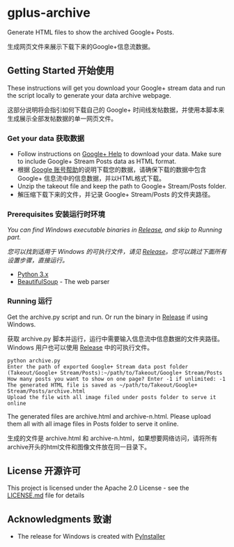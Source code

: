 # gplus-archive
Generate HTML files to show the archived Google+ Posts.

生成网页文件来展示下载下来的Google+信息流数据。

## Getting Started 开始使用

These instructions will get you download your Google+ stream data and run the script locally to generate your data archive webpage.

这部分说明将会指引如何下载自己的 Google+ 时间线发帖数据，并使用本脚本来生成展示全部发帖数据的单一网页文件。

### Get your data 获取数据
+ Follow instructions on [Google+ Help](https://support.google.com/plus/answer/1045788) to download your data. Make sure to include Google+ Stream Posts data as HTML format.
+ 根据 [Google 账号帮助](https://support.google.com/accounts/answer/3024190?hl=zh-Hans)的说明下载您的数据，请确保下载的数据中包含 Google+ 信息流中的信息数据，并以HTML格式下载。
+ Unzip the takeout file and keep the path to Google+ Stream/Posts folder.
+ 解压缩下载下来的文件，并记录 Google+ Stream/Posts 的文件夹路径。

### Prerequisites 安装运行时环境

_You can find Windows executable binaries in [Release](https://github.com/cyblocker/gplus-archive/releases/latest), and skip to Running part._

_您可以找到适用于 Windows 的可执行文件，请见 [Release](https://github.com/cyblocker/gplus-archive/releases/latest)。您可以跳过下面所有设置步骤，直接运行。_

- [Python 3.x](https://www.python.org/) 
- [BeautifulSoup](https://www.crummy.com/software/BeautifulSoup/) - The web parser

### Running 运行

Get the archive.py script and run. Or run the binary in [Release](https://github.com/cyblocker/gplus-archive/releases/latest) if using Windows.

获取 archive.py 脚本并运行，运行中需要输入信息流中信息数据的文件夹路径。Windows 用户也可以使用 [Release](https://github.com/cyblocker/gplus-archive/releases/latest) 中的可执行文件。
```
python archive.py
Enter the path of exported Google+ Stream data post folder (Takeout/Google+ Stream/Posts):~/path/to/Takeout/Google+ Stream/Posts
How many posts you want to show on one page? Enter -1 if unlimited: -1
The generated HTML file is saved as ~/path/to/Takeout/Google+ Stream/Posts/archive.html
Upload the file with all image filed under posts folder to serve it online
```

The generated files are archive.html and archive-n.html. Please upload them all with all image files in Posts folder to serve it online.

生成的文件是 archive.html 和 archive-n.html，如果想要网络访问，请将所有archive开头的html文件和图像文件放在同一目录下。

## License 开源许可

This project is licensed under the Apache 2.0 License - see the [LICENSE.md](LICENSE.md) file for details

## Acknowledgments 致谢

* The release for Windows is created with [PyInstaller](http://www.pyinstaller.org)